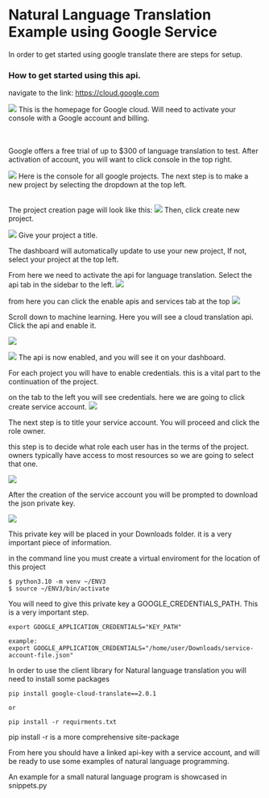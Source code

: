 # Natural Language Translation Example using Google Service

In order to get started using google translate there are steps for setup.


### How to get started using this api.

navigate to the link: <https://cloud.google.com>

![](images/g1.png)
This is the homepage for Google cloud. Will need to activate your console with a Google account and billing.

<br  />
<br  />
Google offers a free trial of up to $300 of language translation to test. After activation of account, you will want to click console in the top right.

![](images/g2.png)
Here is the console for all google projects.
The next step is to make a new project by selecting the dropdown at the top left.
<br  />
<br  />

The project creation page will look like this:
![](images/g3.png)
Then, click create new project.

![](images/g4.png)
Give your project a title.

The dashboard will automatically update to use your new project,
If not, select your project at the top left.

From here we need to activate the api for language translation.
Select the api tab in the sidebar to the left.
![](images/g5.png)
<br  />


from here you can click the enable apis and services tab at the top
![](images/g6.png)


Scroll down to machine learning. Here you will see a cloud translation api.
Click the api and enable it.

![](images/g7.png)


![](images/g8.png)
The api is now enabled, and you will see it on your dashboard.

For each project you will have to enable credentials. this is a vital part to the continuation of the project.

on the tab to the left you will see credentials. here we are going to click create service account.
![](images/g9.png)

The next step is to title your service account.
You will proceed and click the role owner. 

this step is to decide what role each user has in the terms of the project. owners typically have access to most resources so we are going to select that one.


![](images/g10.png)

After the creation of the service account you will be prompted to download the json private key.


![](images/g11.png)

This private key will be placed in your Downloads folder. it is a very important piece of information.

in the command line
you must create a virtual enviroment for the location of this project
```commandline
$ python3.10 -m venv ~/ENV3
$ source ~/ENV3/bin/activate
```
You will need to give this private key a GOOGLE_CREDENTIALS_PATH. This is a very important step.
```
export GOOGLE_APPLICATION_CREDENTIALS="KEY_PATH"

example:
export GOOGLE_APPLICATION_CREDENTIALS="/home/user/Downloads/service-account-file.json"

```
In order to use the client library for Natural language translation you will need to install some packages

```
pip install google-cloud-translate==2.0.1

or

pip install -r requirments.txt
```
pip install -r is a more comprehensive site-package 

From here you should have a linked api-key with a service account, and will be ready to use some examples of natural language programming.


An example for a small natural language program is showcased in snippets.py




